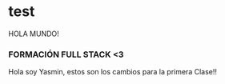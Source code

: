 # test

HOLA MUNDO!

### FORMACIÓN FULL STACK <3

Hola soy Yasmin, estos son los cambios para la primera Clase!! 